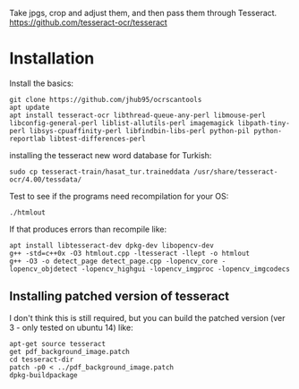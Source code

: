 Take jpgs, crop and adjust them, and then pass them through Tesseract. https://github.com/tesseract-ocr/tesseract

# Installation

Install the basics:

    git clone https://github.com/jhub95/ocrscantools
    apt update
    apt install tesseract-ocr libthread-queue-any-perl libmouse-perl libconfig-general-perl liblist-allutils-perl imagemagick libpath-tiny-perl libsys-cpuaffinity-perl libfindbin-libs-perl python-pil python-reportlab libtest-differences-perl

installing the tesseract new word database for Turkish:

    sudo cp tesseract-train/hasat_tur.traineddata /usr/share/tesseract-ocr/4.00/tessdata/

Test to see if the programs need recompilation for your OS:

    ./htmlout

If that produces errors than recompile like:

    apt install libtesseract-dev dpkg-dev libopencv-dev
    g++ -std=c++0x -O3 htmlout.cpp -ltesseract -llept -o htmlout
    g++ -O3 -o detect_page detect_page.cpp -lopencv_core -lopencv_objdetect -lopencv_highgui -lopencv_imgproc -lopencv_imgcodecs

## Installing patched version of tesseract

I don't think this is still required, but you can build the patched version (ver 3 - only tested on ubuntu 14) like:

    apt-get source tesseract
    get pdf_background_image.patch
    cd tesseract-dir
    patch -p0 < ../pdf_background_image.patch
    dpkg-buildpackage
